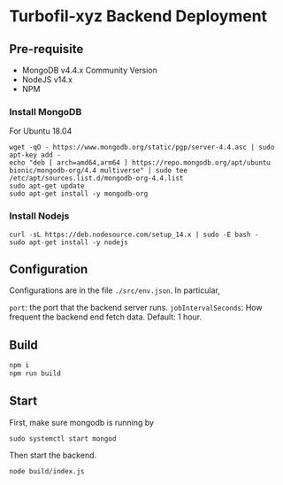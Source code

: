 # Turbofil-xyz Backend Deployment

## Pre-requisite

* MongoDB v4.4.x Community Version
* NodeJS v14.x
* NPM

### Install MongoDB

For Ubuntu 18.04

```
wget -qO - https://www.mongodb.org/static/pgp/server-4.4.asc | sudo apt-key add -
echo "deb [ arch=amd64,arm64 ] https://repo.mongodb.org/apt/ubuntu bionic/mongodb-org/4.4 multiverse" | sudo tee /etc/apt/sources.list.d/mongodb-org-4.4.list
sudo apt-get update
sudo apt-get install -y mongodb-org
```

### Install Nodejs

```
curl -sL https://deb.nodesource.com/setup_14.x | sudo -E bash -
sudo apt-get install -y nodejs
```

## Configuration

Configurations are in the file `./src/env.json`. In particular,

`port`: the port that the backend server runs.
`jobIntervalSeconds`: How frequent the backend end fetch data. Default: 1 hour.

## Build

```bash
npm i
npm run build
```

## Start

First, make sure mongodb is running by

```
sudo systemctl start mongod
```

Then start the backend.

```bash
node build/index.js
```